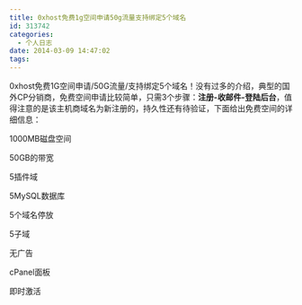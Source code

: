 ```yaml
---
title: 0xhost免费1g空间申请50g流量支持绑定5个域名
id: 313742
categories:
  - 个人日志
date: 2014-03-09 14:47:02
tags:
---
```


0xhost免费1G空间申请/50G流量/支持绑定5个域名！没有过多的介绍，典型的国外CP分销商，<span class="wp_keywordlink_affiliate">免费空间</span>申请比较简单，只需3个步骤：**注册-收邮件-登陆后台**，值得注意的是该主机商域名为新注册的，持久性还有待验证，下面给出<span class="wp_keywordlink_affiliate">免费空间</span>的详细信息：

1000MB磁盘空间

50GB的带宽

5插件域

5MySQL数据库

5个域名停放

5子域

无广告

cPanel面板

即时激活